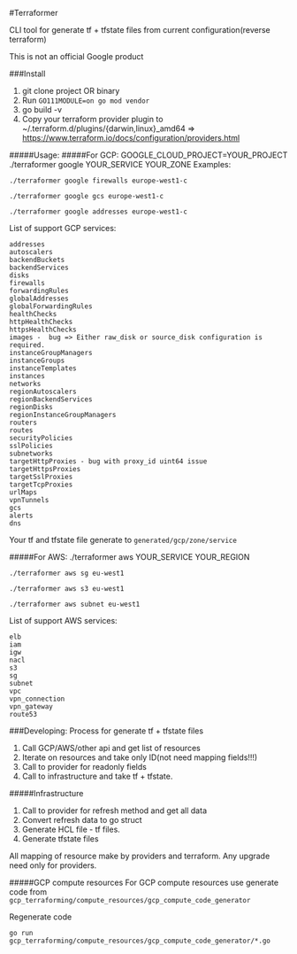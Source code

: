 #Terraformer

CLI tool for generate tf + tfstate files from current configuration(reverse terraform)

This is not an official Google product


###Install
1. git clone project OR binary
2. Run `GO111MODULE=on go mod vendor`
3. go build -v
4. Copy your terraform provider plugin to ~/.terraform.d/plugins/{darwin,linux}_amd64 => https://www.terraform.io/docs/configuration/providers.html


#####Usage:
#####For GCP:
GOOGLE_CLOUD_PROJECT=YOUR_PROJECT ./terraformer google YOUR_SERVICE YOUR_ZONE
Examples: 

````
./terraformer google firewalls europe-west1-c
````
````
./terraformer google gcs europe-west1-c
````

````
./terraformer google addresses europe-west1-c
````

List of support GCP services:
````
addresses
autoscalers
backendBuckets 
backendServices
disks
firewalls
forwardingRules
globalAddresses
globalForwardingRules
healthChecks
httpHealthChecks
httpsHealthChecks
images -  bug => Either raw_disk or source_disk configuration is required.
instanceGroupManagers
instanceGroups
instanceTemplates
instances
networks
regionAutoscalers
regionBackendServices
regionDisks
regionInstanceGroupManagers
routers
routes
securityPolicies 
sslPolicies
subnetworks
targetHttpProxies - bug with proxy_id uint64 issue
targetHttpsProxies
targetSslProxies
targetTcpProxies
urlMaps
vpnTunnels
gcs
alerts
dns
````



Your tf and tfstate file generate to `generated/gcp/zone/service`

#####For AWS:
./terraformer aws YOUR_SERVICE YOUR_REGION


````
./terraformer aws sg eu-west1
````
````
./terraformer aws s3 eu-west1
````
````
./terraformer aws subnet eu-west1
````
List of support AWS services:
````
elb
iam
igw
nacl
s3
sg
subnet
vpc
vpn_connection
vpn_gateway
route53
````

###Developing:
Process for generate tf + tfstate files
1. Call GCP/AWS/other api and get list of resources
2. Iterate on resources and take only ID(not need mapping fields!!!)
3. Call to provider for readonly fields
4. Call to infrastructure and take tf + tfstate.


#####Infrastructure
1. Call to provider for refresh method and get all data
2. Convert refresh data to go struct
3. Generate HCL file - tf files.
4. Generate tfstate files

All mapping of resource make by providers and terraform. Any upgrade need only for providers.
 
#####GCP compute resources
For GCP compute resources use generate code from `gcp_terraforming/compute_resources/gcp_compute_code_generator`

Regenerate code 
````
go run gcp_terraforming/compute_resources/gcp_compute_code_generator/*.go
````
